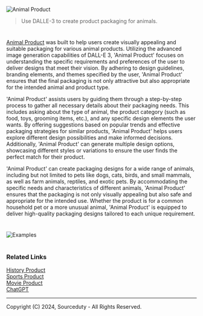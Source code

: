 ![Animal Product](https://github.com/sourceduty/Animal_Product/assets/123030236/c44bc17b-fe12-485b-b8eb-ebbfb5fa388b)

> Use DALLE-3 to create product packaging for animals.

#

[Animal Product](https://chatgpt.com/g/g-SskXtogt9-animal-product) was built to help users create visually appealing and suitable packaging for various animal products. Utilizing the advanced image generation capabilities of DALL-E 3, 'Animal Product' focuses on understanding the specific requirements and preferences of the user to deliver designs that meet their vision. By adhering to design guidelines, branding elements, and themes specified by the user, 'Animal Product' ensures that the final packaging is not only attractive but also appropriate for the intended animal and product type.

'Animal Product' assists users by guiding them through a step-by-step process to gather all necessary details about their packaging needs. This includes asking about the type of animal, the product category (such as food, toys, grooming items, etc.), and any specific design elements the user wants. By offering suggestions based on popular trends and effective packaging strategies for similar products, 'Animal Product' helps users explore different design possibilities and make informed decisions. Additionally, 'Animal Product' can generate multiple design options, showcasing different styles or variations to ensure the user finds the perfect match for their product.

'Animal Product' can create packaging designs for a wide range of animals, including but not limited to pets like dogs, cats, birds, and small mammals, as well as farm animals, reptiles, and exotic pets. By accommodating the specific needs and characteristics of different animals, 'Animal Product' ensures that the packaging is not only visually appealing but also safe and appropriate for the intended use. Whether the product is for a common household pet or a more unusual animal, 'Animal Product' is equipped to deliver high-quality packaging designs tailored to each unique requirement.

#

![Examples](https://github.com/sourceduty/Animal_Product/assets/123030236/421c951f-94bb-4551-9252-4e74d3fe041d)

#
### Related Links

[History Product](https://github.com/sourceduty/History_Product)
<br>
[Sports Product](https://github.com/sourceduty/Sports_Product)
<br>
[Movie Product](https://github.com/sourceduty/Movie_Product)
<br>
[ChatGPT](https://github.com/sourceduty/ChatGPT)

***
Copyright (C) 2024, Sourceduty - All Rights Reserved.
